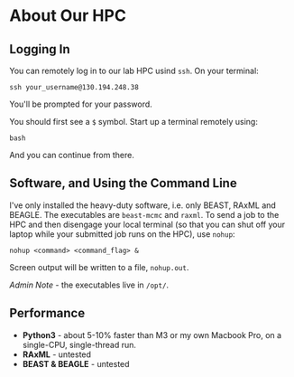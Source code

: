 # About Our HPC

## Logging In
You can remotely log in to our lab HPC usind `ssh`. On your terminal:

```
ssh your_username@130.194.248.38
```

You'll be prompted for your password. 

You should first see a `$` symbol. Start up a terminal remotely using:

```
bash
```

And you can continue from there.

## Software, and Using the Command Line

I've only installed the heavy-duty software, i.e. only BEAST, RAxML and BEAGLE. The executables are `beast-mcmc` and `raxml`. To send a job to the HPC and then disengage your local terminal (so that you can shut off your laptop while your submitted job runs on the HPC), use `nohup`:

```
nohup <command> <command_flag> &
```

Screen output will be written to a file, `nohup.out`. 

*Admin Note* - the executables live in `/opt/`. 

## Performance

- **Python3** - about 5-10% faster than M3 or my own Macbook Pro, on a single-CPU, single-thread run. 
- **RAxML** - untested
- **BEAST & BEAGLE** - untested
